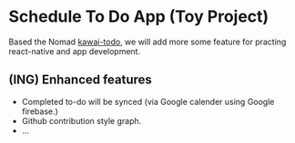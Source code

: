 # Schedule To Do App (Toy Project)

Based the Nomad [kawai-todo](https://github.com/nomadcoders/kawai-todo), we will add more some feature
for practing react-native and app development.

## (ING) Enhanced features

- Completed to-do will be synced (via Google calender using Google firebase.)
- Github contribution style graph.
- ...
